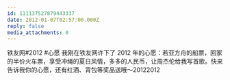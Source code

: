 ```yaml
---
id: 111137527879443337
date: 2012-01-07T02:57:00.000Z
reply: false
media_attachments: 0
---
```


铁友网#2012 #心愿 我刚在铁友网许下了 2012 年的心愿：若亚方舟的船票，回家的半价火车票，享受冲绳的夏日风情，多多的人民币，让周杰伦给我写首歌。快来告诉我你的心愿，还有红酒、背包等奖品送哦～​​​​20122012

